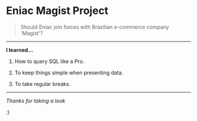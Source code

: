 # Eniac Magist Project

> Should Eniac join forces with Brazilian e-commerce company 'Magist'?

------------------------

**I learned...**

1. How to query SQL like a Pro.

2. To keep things simple when presenting data.

3. To take regular breaks.

------------------------


*Thanks for taking a look*

:)
